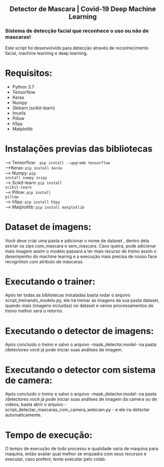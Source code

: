 

<h2 align="center">Detector de Mascara | Covid-19 Deep Machine Learning</h2>
<h3>Sistema de detecção facial que reconhece o uso ou não de mascaras!</h3>
<p>Este script foi desenvolvido para detecção através de reconhecimento facial, machine learning e deep learning.</p>

# Requisitos:
- Python 3.7 
- Tensorflow
- Keras
- Numpy
- Sklearn (scikit-learn)
- Imutils 
- Pillow
- h5py
- Matplotlib

# Instalações previas das bibliotecas<br>
--> Tensorflow:
<code> pip install --upgrade tensorflow</code><br>
-->Keras: 
<code>pip install keras</code><br>
--> Numpy:
<code>pip install numpy scipy</code><br>
--> Scikit-learn:
<code>pip install scikit-learn</code><br>
--> Pillow:
<code>pip install pillow</code><br>
--> h5py:
<code>pip install h5py</code><br>
--> Matploitlib:
<code>pip install matplotlib</code><br>


# Dataset de imagens:
<p>Você deve criar uma pasta e adicionar o nome de dataset , dentro dela extriar os zips com_mascara e sem_mascara. Caso queira, pode adicionar mais imagem assim o modelo passará a ter mais recurso de treino assim o desempenho do machine learnig e a execução mais precisa de nosso face recognition com atributo de máscaras.</p>

# Executando o trainer:
<p>Após ter todas as bibliotecas instaladas basta rodar o arquivo script_treinando_modelo.py, ele irá treinar as imagens da sua pasta dataset, quando mais  (imagens incluidas) no dataset e varios processamentos de treino melhor será o retorno.</p>

# Executando o detector de imagens:
<p>Após concluido o treino e salvo o arquivo -mask_detector.model-  na pasta /detectores você já pode iniciar suas análises de imagem.</p>

# Executando o detector com sistema de camera:
<p>Após concluido o treino e salvo o arquivo -mask_detector.model-  na pasta /detectores você já pode iniciar suas análises de imagem da camera ou de videos, basta abrir o arquivo - script_detectar_mascaras_com_camera_webcam.py - e ele ira detectar automaticamente.</p>

   
 # Tempo de execução:
 <p>O tempo de execução de todo processo e qualidade varia de maquina para maquina, então avaliar qual melhor se enquadra com seus recursos e executar, caso preferir, tente executar pelo colab.</p>
 

